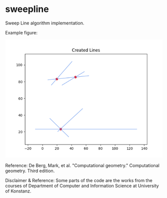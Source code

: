 # sweepline
Sweep Line algorithm implementation.

Example figure:

![alt text](https://github.com/Giraytd/sweep_line/blob/bbc4c7f0a664dc3b236b0f9a04077e7e3cc5df2c/example_output.png "Logo Title Text 1")

Reference: De Berg, Mark, et al. "Computational geometry." Computational geometry. Third edition.

Disclaimer & Reference: Some parts of the code are the works from the courses of Department of Computer and Information Science at University of Konstanz.
